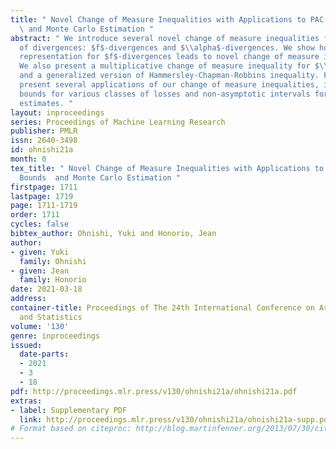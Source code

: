 ```yaml
---
title: " Novel Change of Measure Inequalities with Applications to PAC-Bayesian Bounds
  \ and Monte Carlo Estimation "
abstract: " We introduce several novel change of measure inequalities for two families
  of divergences: $f$-divergences and $\\alpha$-divergences. We show how the variational
  representation for $f$-divergences leads to novel change of measure inequalities.
  We also present a multiplicative change of measure inequality for $\\alpha$-divergences
  and a generalized version of Hammersley-Chapman-Robbins inequality. Finally, we
  present several applications of our change of measure inequalities, including PAC-Bayesian
  bounds for various classes of losses and non-asymptotic intervals for Monte Carlo
  estimates. "
layout: inproceedings
series: Proceedings of Machine Learning Research
publisher: PMLR
issn: 2640-3498
id: ohnishi21a
month: 0
tex_title: " Novel Change of Measure Inequalities with Applications to PAC-Bayesian
  Bounds  and Monte Carlo Estimation "
firstpage: 1711
lastpage: 1719
page: 1711-1719
order: 1711
cycles: false
bibtex_author: Ohnishi, Yuki and Honorio, Jean
author:
- given: Yuki
  family: Ohnishi
- given: Jean
  family: Honorio
date: 2021-03-18
address: 
container-title: Proceedings of The 24th International Conference on Artificial Intelligence
  and Statistics
volume: '130'
genre: inproceedings
issued:
  date-parts:
  - 2021
  - 3
  - 18
pdf: http://proceedings.mlr.press/v130/ohnishi21a/ohnishi21a.pdf
extras:
- label: Supplementary PDF
  link: http://proceedings.mlr.press/v130/ohnishi21a/ohnishi21a-supp.pdf
# Format based on citeproc: http://blog.martinfenner.org/2013/07/30/citeproc-yaml-for-bibliographies/
---
```

